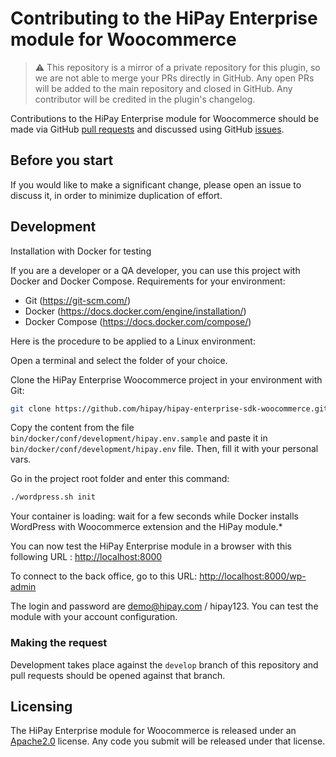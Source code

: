 # Contributing to the HiPay Enterprise module for Woocommerce

> :warning: This repository is a mirror of a private repository for this plugin, so we are not able to merge your PRs directly in GitHub. Any open PRs will be added to the main repository and closed in GitHub. Any contributor will be credited in the plugin's changelog.

Contributions to the HiPay Enterprise module for Woocommerce should be made via GitHub [pull requests][pull-requests] and discussed using GitHub [issues][issues].

## Before you start

If you would like to make a significant change, please open an issue to discuss it, in order to minimize duplication of effort.

## Development

Installation with Docker for testing

If you are a developer or a QA developer, you can use this project with Docker and Docker Compose.
Requirements for your environment:

- Git (<https://git-scm.com/>)
- Docker (<https://docs.docker.com/engine/installation/>)
- Docker Compose (<https://docs.docker.com/compose/>)

Here is the procedure to be applied to a Linux environment:

Open a terminal and select the folder of your choice.

Clone the HiPay Enterprise Woocommerce project in your environment with Git:

```sh
git clone https://github.com/hipay/hipay-enterprise-sdk-woocommerce.git
```

Copy the content from the file `bin/docker/conf/development/hipay.env.sample` and paste it in `bin/docker/conf/development/hipay.env` file. Then, fill it with your personal vars.

Go in the project root folder and enter this command:

```sh
./wordpress.sh init
```

Your container is loading: wait for a few seconds while Docker installs WordPress with Woocommerce extension and the HiPay module.*

You can now test the HiPay Enterprise module in a browser with this following URL : <http://localhost:8000>

To connect to the back office, go to this URL: <http://localhost:8000/wp-admin>

The login and password are <demo@hipay.com> / hipay123.
You can test the module with your account configuration.

### Making the request

Development takes place against the `develop` branch of this repository and pull requests should be opened against that branch.

## Licensing

The HiPay Enterprise module for Woocommerce is released under an [Apache2.0][project-license] license. Any code you submit will be released under that license.

[project-license]: LICENSE.md

[pull-requests]: https://github.com/hipay/hipay-enterprise-sdk-woocommerce/pulls

[issues]: https://github.com/hipay/hipay-enterprise-sdk-woocommerce/issues

